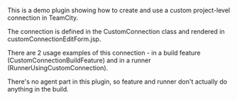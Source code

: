 This is a demo plugin showing how to create and use a custom project-level connection in TeamCity.

The connection is defined in the CustomConnection class and rendered in customConnectionEditForm.jsp.

There are 2 usage examples of this connection - in a build feature (CustomConnectionBuildFeature) and in a runner (RunnerUsingCustomConnection).

There's no agent part in this plugin, so feature and runner don't actually do anything in the build.
